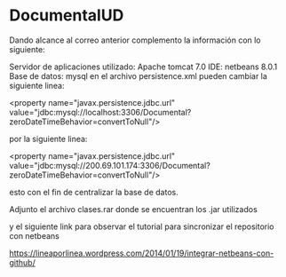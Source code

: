 # DocumentalUD
Dando alcance al correo anterior complemento la información con lo siguiente:

Servidor de aplicaciones utilizado: Apache tomcat 7.0
IDE: netbeans 8.0.1
Base de datos: mysql
en el archivo persistence.xml pueden cambiar la siguiente linea:

\<property name="javax.persistence.jdbc.url" value="jdbc:mysql://localhost:3306/Documental?zeroDateTimeBehavior=convertToNull"/>

por la siguiente linea:

\<property name="javax.persistence.jdbc.url" value="jdbc:mysql://200.69.101.174:3306/Documental?zeroDateTimeBehavior=convertToNull"/>

esto con el fin de centralizar la base de datos.

Adjunto el archivo clases.rar donde se encuentran los .jar utilizados

y el siguiente link para observar el tutorial para sincronizar el repositorio con netbeans

https://lineaporlinea.wordpress.com/2014/01/19/integrar-netbeans-con-github/
